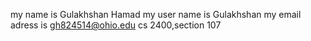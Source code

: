 my name is Gulakhshan Hamad
my user name is Gulakhshan
my email adress is gh824514@ohio.edu
cs 2400,section 107
